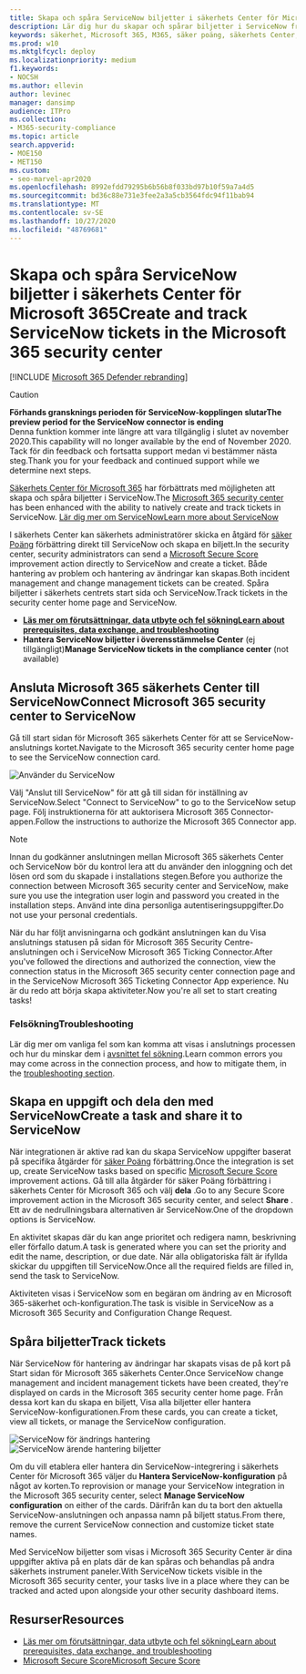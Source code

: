 ```yaml
---
title: Skapa och spåra ServiceNow biljetter i säkerhets Center för Microsoft 365
description: Lär dig hur du skapar och spårar biljetter i ServiceNow från Microsoft 365 Security Center.
keywords: säkerhet, Microsoft 365, M365, säker poäng, säkerhets Center, ServiceNow, biljetter, uppgifter
ms.prod: w10
ms.mktglfcycl: deploy
ms.localizationpriority: medium
f1.keywords:
- NOCSH
ms.author: ellevin
author: levinec
manager: dansimp
audience: ITPro
ms.collection:
- M365-security-compliance
ms.topic: article
search.appverid:
- MOE150
- MET150
ms.custom:
- seo-marvel-apr2020
ms.openlocfilehash: 8992efdd79295b6b56b8f033bd97b10f59a7a4d5
ms.sourcegitcommit: bd36c88e731e3fee2a3a5cb3564fdc94f11bab94
ms.translationtype: MT
ms.contentlocale: sv-SE
ms.lasthandoff: 10/27/2020
ms.locfileid: "48769681"
---
```

# <a name="create-and-track-servicenow-tickets-in-the-microsoft-365-security-center"></a><span data-ttu-id="13fbc-104">Skapa och spåra ServiceNow biljetter i säkerhets Center för Microsoft 365</span><span class="sxs-lookup"><span data-stu-id="13fbc-104">Create and track ServiceNow tickets in the Microsoft 365 security center</span></span>

[!INCLUDE [Microsoft 365 Defender rebranding](../includes/microsoft-defender.md)]

>[!CAUTION]
><span data-ttu-id="13fbc-105">**Förhands gransknings perioden för ServiceNow-kopplingen slutar**</span><span class="sxs-lookup"><span data-stu-id="13fbc-105">**The preview period for the ServiceNow connector is ending**</span></span><br>
><span data-ttu-id="13fbc-106">Denna funktion kommer inte längre att vara tillgänglig i slutet av november 2020.</span><span class="sxs-lookup"><span data-stu-id="13fbc-106">This capability will no longer available by the end of November 2020.</span></span> <span data-ttu-id="13fbc-107">Tack för din feedback och fortsatta support medan vi bestämmer nästa steg.</span><span class="sxs-lookup"><span data-stu-id="13fbc-107">Thank you for your feedback and continued support while we determine next steps.</span></span>

<span data-ttu-id="13fbc-108">[Säkerhets Center för Microsoft 365](overview-security-center.md) har förbättrats med möjligheten att skapa och spåra biljetter i ServiceNow.</span><span class="sxs-lookup"><span data-stu-id="13fbc-108">The [Microsoft 365 security center](overview-security-center.md) has been enhanced with the ability to natively create and track tickets in ServiceNow.</span></span> [<span data-ttu-id="13fbc-109">Lär dig mer om ServiceNow</span><span class="sxs-lookup"><span data-stu-id="13fbc-109">Learn more about ServiceNow</span></span>](https://www.servicenow.com/)

<span data-ttu-id="13fbc-110">I säkerhets Center kan säkerhets administratörer skicka en åtgärd för [säker Poäng](microsoft-secure-score.md) förbättring direkt till ServiceNow och skapa en biljett.</span><span class="sxs-lookup"><span data-stu-id="13fbc-110">In the security center, security administrators can send a [Microsoft Secure Score](microsoft-secure-score.md) improvement action directly to ServiceNow and create a ticket.</span></span> <span data-ttu-id="13fbc-111">Både hantering av problem och hantering av ändringar kan skapas.</span><span class="sxs-lookup"><span data-stu-id="13fbc-111">Both incident management and change management tickets can be created.</span></span> <span data-ttu-id="13fbc-112">Spåra biljetter i säkerhets centrets start sida och ServiceNow.</span><span class="sxs-lookup"><span data-stu-id="13fbc-112">Track tickets in the security center home page and ServiceNow.</span></span>

- [<span data-ttu-id="13fbc-113">**Läs mer om förutsättningar, data utbyte och fel sökning**</span><span class="sxs-lookup"><span data-stu-id="13fbc-113">**Learn about prerequisites, data exchange, and troubleshooting**</span></span>](tickets.md)
- <span data-ttu-id="13fbc-114">**Hantera ServiceNow biljetter i överensstämmelse Center** (ej tillgängligt)</span><span class="sxs-lookup"><span data-stu-id="13fbc-114">**Manage ServiceNow tickets in the compliance center** (not available)</span></span>

## <a name="connect-microsoft-365-security-center-to-servicenow"></a><span data-ttu-id="13fbc-115">Ansluta Microsoft 365 säkerhets Center till ServiceNow</span><span class="sxs-lookup"><span data-stu-id="13fbc-115">Connect Microsoft 365 security center to ServiceNow</span></span>

<span data-ttu-id="13fbc-116">Gå till start sidan för Microsoft 365 säkerhets Center för att se ServiceNow-anslutnings kortet.</span><span class="sxs-lookup"><span data-stu-id="13fbc-116">Navigate to the Microsoft 365 security center home page to see the ServiceNow connection card.</span></span>

![Använder du ServiceNow](../../media/do-you-use-servicenow-250.png)

<span data-ttu-id="13fbc-118">Välj "Anslut till ServiceNow" för att gå till sidan för inställning av ServiceNow.</span><span class="sxs-lookup"><span data-stu-id="13fbc-118">Select "Connect to ServiceNow" to go to the ServiceNow setup page.</span></span> <span data-ttu-id="13fbc-119">Följ instruktionerna för att auktorisera Microsoft 365 Connector-appen.</span><span class="sxs-lookup"><span data-stu-id="13fbc-119">Follow the instructions to authorize the Microsoft 365 Connector app.</span></span>

> [!NOTE]
> <span data-ttu-id="13fbc-120">Innan du godkänner anslutningen mellan Microsoft 365 säkerhets Center och ServiceNow bör du kontrol lera att du använder den inloggning och det lösen ord som du skapade i installations stegen.</span><span class="sxs-lookup"><span data-stu-id="13fbc-120">Before you authorize the connection between Microsoft 365 security center and ServiceNow, make sure you use the integration user login and password you created in the installation steps.</span></span> <span data-ttu-id="13fbc-121">Använd inte dina personliga autentiseringsuppgifter.</span><span class="sxs-lookup"><span data-stu-id="13fbc-121">Do not use your personal credentials.</span></span>

<span data-ttu-id="13fbc-122">När du har följt anvisningarna och godkänt anslutningen kan du Visa anslutnings statusen på sidan för Microsoft 365 Security Centre-anslutningen och i ServiceNow Microsoft 365 Ticking Connector.</span><span class="sxs-lookup"><span data-stu-id="13fbc-122">After you've followed the directions and authorized the connection, view the connection status in the Microsoft 365 security center connection page and in the ServiceNow Microsoft 365 Ticketing Connector App experience.</span></span> <span data-ttu-id="13fbc-123">Nu är du redo att börja skapa aktiviteter.</span><span class="sxs-lookup"><span data-stu-id="13fbc-123">Now you're all set to start creating tasks!</span></span>

### <a name="troubleshooting"></a><span data-ttu-id="13fbc-124">Felsökning</span><span class="sxs-lookup"><span data-stu-id="13fbc-124">Troubleshooting</span></span>

<span data-ttu-id="13fbc-125">Lär dig mer om vanliga fel som kan komma att visas i anslutnings processen och hur du minskar dem i [avsnittet fel sökning](tickets.md#troubleshooting).</span><span class="sxs-lookup"><span data-stu-id="13fbc-125">Learn common errors you may come across in the connection process, and how to mitigate them, in the [troubleshooting section](tickets.md#troubleshooting).</span></span>

## <a name="create-a-task-and-share-it-to-servicenow"></a><span data-ttu-id="13fbc-126">Skapa en uppgift och dela den med ServiceNow</span><span class="sxs-lookup"><span data-stu-id="13fbc-126">Create a task and share it to ServiceNow</span></span>

<span data-ttu-id="13fbc-127">När integrationen är aktive rad kan du skapa ServiceNow uppgifter baserat på specifika åtgärder för [säker Poäng](microsoft-secure-score.md) förbättring.</span><span class="sxs-lookup"><span data-stu-id="13fbc-127">Once the integration is set up, create ServiceNow tasks based on specific [Microsoft Secure Score](microsoft-secure-score.md) improvement actions.</span></span> <span data-ttu-id="13fbc-128">Gå till alla åtgärder för säker Poäng förbättring i säkerhets Center för Microsoft 365 och välj **dela** .</span><span class="sxs-lookup"><span data-stu-id="13fbc-128">Go to any Secure Score improvement action in the Microsoft 365 security center, and select **Share** .</span></span> <span data-ttu-id="13fbc-129">Ett av de nedrullningsbara alternativen är ServiceNow.</span><span class="sxs-lookup"><span data-stu-id="13fbc-129">One of the dropdown options is ServiceNow.</span></span>

<span data-ttu-id="13fbc-130">En aktivitet skapas där du kan ange prioritet och redigera namn, beskrivning eller förfallo datum.</span><span class="sxs-lookup"><span data-stu-id="13fbc-130">A task is generated where you can set the priority and edit the name, description, or due date.</span></span> <span data-ttu-id="13fbc-131">När alla obligatoriska fält är ifyllda skickar du uppgiften till ServiceNow.</span><span class="sxs-lookup"><span data-stu-id="13fbc-131">Once all the required fields are filled in, send the task to ServiceNow.</span></span>

<span data-ttu-id="13fbc-132">Aktiviteten visas i ServiceNow som en begäran om ändring av en Microsoft 365-säkerhet och-konfiguration.</span><span class="sxs-lookup"><span data-stu-id="13fbc-132">The task is visible in ServiceNow as a Microsoft 365 Security and Configuration Change Request.</span></span>

## <a name="track-tickets"></a><span data-ttu-id="13fbc-133">Spåra biljetter</span><span class="sxs-lookup"><span data-stu-id="13fbc-133">Track tickets</span></span>

<span data-ttu-id="13fbc-134">När ServiceNow för hantering av ändringar har skapats visas de på kort på Start sidan för Microsoft 365 säkerhets Center.</span><span class="sxs-lookup"><span data-stu-id="13fbc-134">Once ServiceNow change management and incident management tickets have been created, they're displayed on cards in the Microsoft 365 security center home page.</span></span> <span data-ttu-id="13fbc-135">Från dessa kort kan du skapa en biljett, Visa alla biljetter eller hantera ServiceNow-konfigurationen.</span><span class="sxs-lookup"><span data-stu-id="13fbc-135">From these cards, you can create a ticket, view all tickets, or manage the ServiceNow configuration.</span></span>

![ServiceNow för ändrings hantering](../../media/change-management-375.png)  ![ServiceNow ärende hantering biljetter](../../media/incident-management-375.png)

<span data-ttu-id="13fbc-138">Om du vill etablera eller hantera din ServiceNow-integrering i säkerhets Center för Microsoft 365 väljer du **Hantera ServiceNow-konfiguration** på något av korten.</span><span class="sxs-lookup"><span data-stu-id="13fbc-138">To reprovision or manage your ServiceNow integration in the Microsoft 365 security center, select **Manage ServiceNow configuration** on either of the cards.</span></span> <span data-ttu-id="13fbc-139">Därifrån kan du ta bort den aktuella ServiceNow-anslutningen och anpassa namn på biljett status.</span><span class="sxs-lookup"><span data-stu-id="13fbc-139">From there, remove the current ServiceNow connection and customize ticket state names.</span></span>

<span data-ttu-id="13fbc-140">Med ServiceNow biljetter som visas i Microsoft 365 Security Center är dina uppgifter aktiva på en plats där de kan spåras och behandlas på andra säkerhets instrument paneler.</span><span class="sxs-lookup"><span data-stu-id="13fbc-140">With ServiceNow tickets visible in the Microsoft 365 security center, your tasks live in a place where they can be tracked and acted upon alongside your other security dashboard items.</span></span>

## <a name="resources"></a><span data-ttu-id="13fbc-141">Resurser</span><span class="sxs-lookup"><span data-stu-id="13fbc-141">Resources</span></span>

- [<span data-ttu-id="13fbc-142">Läs mer om förutsättningar, data utbyte och fel sökning</span><span class="sxs-lookup"><span data-stu-id="13fbc-142">Learn about prerequisites, data exchange, and troubleshooting</span></span>](tickets.md)
- [<span data-ttu-id="13fbc-143">Microsoft Secure Score</span><span class="sxs-lookup"><span data-stu-id="13fbc-143">Microsoft Secure Score</span></span>](microsoft-secure-score.md)
